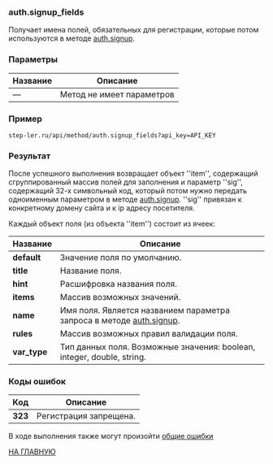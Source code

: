 ### auth.signup_fields

Получает имена полей, обязательных для регистрации, которые потом используются в методе [auth.signup](/auth/signup.md).


### Параметры

| Название |Описание |
|----|----|
| — | Метод не имеет параметров |

### Пример

```
step-ler.ru/api/method/auth.signup_fields?api_key=API_KEY
```

### Результат

После успешного выполнения возвращает объект ''item'', содержащий сгруппированный массив полей для заполнения и параметр ''sig'', содержащий 32-х символьный код, который потом нужно передать одноименным параметром в методе [auth.signup](/auth/signup.md). ''sig'' привязан к конкретному домену сайта и к ip адресу посетителя.

Каждый объект поля (из объекта ''item'') состоит из ячеек:

| Название | Описание |
|----|----|
| **default** | Значение поля по умолчанию. |
| **title** | Название поля. |
| **hint** | Расшифровка названия поля. |
| **items** | Массив возможных значений. |
| **name** | Имя поля. Является названием параметра запроса в методе [auth.signup](/auth/signup.md). |
| **rules** | Массив возможных правил валидации поля. |
| **var_type** | Тип данных поля. Возможные значения: boolean, integer, double, string. |

### Коды ошибок

|Код | Описание |
|----|----|
| **323** | Регистрация запрещена. |

В ходе выполнения также могут произойти [общие ошибки](/docs/errors.md)

[НА ГЛАВНУЮ](/README.md)